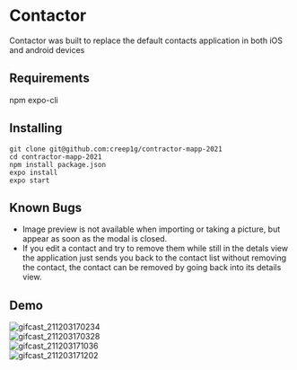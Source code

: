 # Contactor
Contactor was built to replace the default contacts application in both iOS and android devices

## Requirements
npm
expo-cli

## Installing
```
git clone git@github.com:creep1g/contractor-mapp-2021
cd contractor-mapp-2021
npm install package.json
expo install
expo start

```
## Known Bugs
- Image preview is not available when importing or taking a picture, but appear as soon as the modal is closed.
- If you edit a contact and try to remove them while still in the detals view the application just sends you back to the contact list without removing the contact, the contact can be removed by going back into its details view.

## Demo
![gifcast_211203170234](https://user-images.githubusercontent.com/45407193/144642910-38282bc6-90a5-4fbb-906c-037a5912015d.gif) <br/>
![gifcast_211203170328](https://user-images.githubusercontent.com/45407193/144643745-853ad71b-e100-4862-b1a6-8e226a77dc55.gif) <br/>
![gifcast_211203171036](https://user-images.githubusercontent.com/45407193/144644167-078e370f-728e-46b0-9178-ae4c558db5a3.gif) <br/>
![gifcast_211203171202](https://user-images.githubusercontent.com/45407193/144644312-d65a5af0-804b-478b-a2c6-c823e704838a.gif) <br/>

